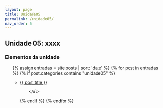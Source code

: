 ```yaml
---
layout: page
title: Unidade05
permalink: /unidade05/
nav_order: 5
---
```

Unidade 05: xxxx
--- 

<h3>Elementos da unidade</h3>


<ul>
 {% assign entradas = site.posts | sort: 'date' %}
  {% for post in entradas %}
   {% if post.categories contains "unidade05" %}
        <ul>
          <li>
             <a class="post-link" href="{{ post.url | prepend: site.baseurl }}">{{ post.title }}</a>
          </li>
          
        </ul>
   {% endif %}
  {% endfor %}
</ul>